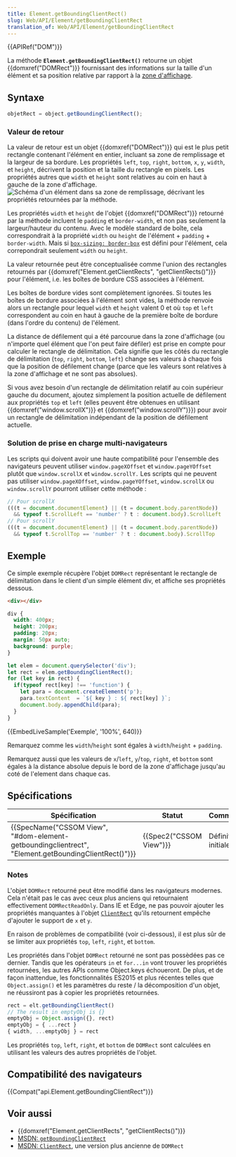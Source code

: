 ```yaml
---
title: Element.getBoundingClientRect()
slug: Web/API/Element/getBoundingClientRect
translation_of: Web/API/Element/getBoundingClientRect
---
```

{{APIRef("DOM")}}

La méthode **`Element.getBoundingClientRect()`** retourne un objet {{domxref("DOMRect")}} fournissant des informations sur la taille d'un élément et sa position relative par rapport à la [zone d'affichage](/fr/docs/Glossary/Viewport).

## Syntaxe

```js
objetRect = object.getBoundingClientRect();
```

### Valeur de retour

La valeur de retour est un objet {{domxref("DOMRect")}} qui est le plus petit rectangle contenant l'élément en entier, incluant sa zone de remplissage et la largeur de sa bordure. Les propriétés `left`, `top`, `right`, `bottom`, `x`, `y`, `width`, et `height`, décrivent la position et la taille du rectangle en pixels. Les propriétés autres que `width` et `height` sont relatives au coin en haut à gauche de la zone d'affichage.![Schéma d'un élément dans sa zone de remplissage, décrivant les propriétés retournées par la méthode.](element-box-diagram.png)

Les propriétés `width` et `height` de l'objet {{domxref("DOMRect")}} retourné par la méthode incluent le `padding` et `border-width`, et non pas seulement la largeur/hauteur du contenu. Avec le modèle standard de boîte, cela correspondrait à la propriété `width` ou `height` de l'élément + `padding` + `border-width`. Mais si [`box-sizing: border-box`](/fr/docs/Web/CSS/box-sizing) est défini pour l'élément, cela correpondrait seulement `width` ou `height`.

La valeur retournée peut être conceptualisée comme l'union des rectangles retournés par {{domxref("Element.getClientRects", "getClientRects()")}} pour l'élément, i.e. les boîtes de bordure CSS associées à l'élément.

Les boîtes de bordure vides sont complètement ignorées. Si toutes les boîtes de bordure associées à l'élément sont vides, la méthode renvoie alors un rectangle pour lequel `width` et `height` valent 0 et où `top` et `left` correspondent au coin en haut à gauche de la première boîte de bordure (dans l'ordre du contenu) de l'élément.

La distance de défilement qui a été parcourue dans la zone d'affichage (ou n'importe quel élément que l'on peut faire défiler) est prise en compte pour calculer le rectangle de délimitation. Cela signifie que les côtés du rectangle de délimitation (`top`, `right`, `bottom`, `left`) change ses valeurs à chaque fois que la position de défilement change (parce que les valeurs sont relatives à la zone d'affichage et ne sont pas absolues).

Si vous avez besoin d'un rectangle de délimitation relatif au coin supérieur gauche du document, ajoutez simplement la position actuelle de défilement aux propriétés `top` et `left` (elles peuvent être obtenues en utilisant {{domxref("window.scrollX")}} et {{domxref("window.scrollY")}}) pour avoir un rectangle de délimitation indépendant de la position de défilement actuelle.

### Solution de prise en charge multi-navigateurs

Les scripts qui doivent avoir une haute compatibilité pour l'ensemble des navigateurs peuvent utiliser `window.pageXOffset` et `window.pageYOffset` plutôt que `window.scrollX` et `window.scrollY.` Les scripts qui ne peuvent pas utiliser `window.pageXOffset`, `window.pageYOffset`, `window.scrollX` ou `window.scrollY` pourront utiliser cette méthode :

```js
// Pour scrollX
(((t = document.documentElement) || (t = document.body.parentNode))
  && typeof t.ScrollLeft == 'number' ? t : document.body).ScrollLeft
// Pour scrollY
(((t = document.documentElement) || (t = document.body.parentNode))
  && typeof t.ScrollTop == 'number' ? t : document.body).ScrollTop
```

## Exemple

Ce simple exemple récupère l'objet `DOMRect` représentant le rectangle de délimitation dans le client d'un simple élément div, et affiche ses propriétés dessous.

```html
<div></div>
```

```css
div {
  width: 400px;
  height: 200px;
  padding: 20px;
  margin: 50px auto;
  background: purple;
}
```

```js
let elem = document.querySelector('div');
let rect = elem.getBoundingClientRect();
for (let key in rect) {
  if(typeof rect[key] !== 'function') {
    let para = document.createElement('p');
    para.textContent  = `${ key } : ${ rect[key] }`;
    document.body.appendChild(para);
  }
}
```

{{EmbedLiveSample('Exemple', '100%', 640)}}

Remarquez comme les `width`/`height` sont égales à
`width`/`height` + `padding`.

Remarquez aussi que les valeurs de `x`/`left`,
`y`/`top`, `right`, et `bottom` sont égales à la distance absolue depuis le bord de la zone d'affichage jusqu'au coté de l'element dans chaque cas.

## Spécifications

| Spécification                                                                                                                        | Statut                           | Commentaire          |
| ------------------------------------------------------------------------------------------------------------------------------------ | -------------------------------- | -------------------- |
| {{SpecName("CSSOM View", "#dom-element-getboundingclientrect", "Element.getBoundingClientRect()")}} | {{Spec2("CSSOM View")}} | Définition initiale. |

### Notes

L'objet `DOMRect` retourné peut être modifié dans les navigateurs modernes. Cela n'était pas le cas avec ceux plus anciens qui retournaient effectivement `DOMRectReadOnly`. Dans IE et Edge, ne pas pouvoir ajouter les propriétés manquantes à l'objet [`ClientRect`](https://docs.microsoft.com/fr-fr/previous-versions/hh826029(v=vs.85)) qu'ils retournent empêche d'ajouter le support de `x` et `y`.

En raison de problèmes de compatibilité (voir ci-dessous), il est plus sûr de se limiter aux propriétés `top`, `left`, `right`, et `bottom`.

Les propriétés dans l'objet `DOMRect` retourné ne sont pas possèdées pas ce dernier. Tandis que les opérateurs `in` et `for...in` vont trouver les propriétés retournées, les autres APIs comme Object.keys échoueront. De plus, et de façon inattendue, les fonctionnalités ES2015 et plus récentes telles que `Object.assign()` et les paramètres du reste / la décomposition d'un objet, ne réussiront pas à copier les propriétés retournées.

```js
rect = elt.getBoundingClientRect()
// The result in emptyObj is {}
emptyObj = Object.assign({}, rect)
emptyObj = { ...rect }
{ width, ...emptyObj } = rect
```

Les propriétés `top`, `left`, `right`, et `bottom` de `DOMRect` sont calculées en utilisant les valeurs des autres propriétés de l'objet.

## Compatibilité des navigateurs

{{Compat("api.Element.getBoundingClientRect")}}

## Voir aussi

- {{domxref("Element.getClientRects", "getClientRects()")}}
- [MSDN: `getBoundingClientRect`](<https://msdn.microsoft.com/en-us/library/ms536433(VS.85).aspx>)
- [MSDN: `ClientRect`](<https://msdn.microsoft.com/en-us/library/hh826029(VS.85).aspx>), une version plus ancienne de `DOMRect`
